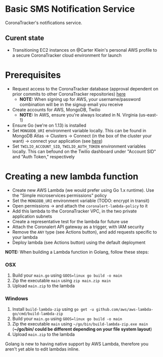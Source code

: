 # Basic SMS Notification Service

CoronaTracker's notifications service.

## Curent state
- Transitioning EC2 instances on @Carter Klein's personal AWS profile to a secure CoronaTracker cloud environment for launch

# Prerequisites
- Request access to the CoronaTracker database (approval dependent on prior commits to other CoronaTracker repositories) [here](https://docs.google.com/spreadsheets/d/1Y_l4oq_32q1IMhpLyFmFAF1xnKSWQz7TPSX27ndveuQ/edit#gid=0)
	- **NOTE:** When signing up for AWS, your username/password combination will be in the signup email you receive
- Create accounts for AWS, MongoDB, Twilio
	- **NOTE:** In AWS, ensure you're always located in N. Virginia (us-east-1)
- Ensure Go (we're on 1.13) is installed
- Set `MONGODB_URI` environment variable locally. This can be found in MongoDB Atlas -> Clusters -> Connect (in the box of the cluster your want) -> connect your application (see [here](https://studio3t.com/knowledge-base/articles/connect-to-mongodb-atlas/))
- Set `TWILIO_ACCOUNT_SID`, `TWILIO_AUTH_TOKEN` environment variables locally. This can befound on the Twilio dashboard under "Account SID" and "Auth Token," respectively

# Creating a new lambda function
- Create new AWS Lambda (we would prefer using Go 1.x runtime). Use the "Simple microservices permissions" policy
- Set the `MONGODB_URI` environment variable (TODO: encrypt in transit)
- Open permissions -> <your-lambda-role> and attach the `coronalert-lambda-policy` to it
- Add this lambda to the CoronaTracker VPC, in the two private application subnets
- Create a representative test for the lambda for future use
- Attach the Coronalert API gateway as a trigger, with IAM security
- Remove the `ANY` type (see Actions button), and add requests specific to your lambda
- Deploy lambda (see Actions button) using the default deployment

**NOTE:** When building a Lambda function in Golang, follow these steps:

### OSX
1. Build your `main.go` using `GOOS=linux go build -o main`
2. Zip the executable `main` using `zip main.zip main`
3. Upload `main.zip` to the lambda

### Windows
1. Install `build-lambda-zip` using `go get -u github.com/aws/aws-lambda-go/cmd/build-lambda-zip`
2. Build your `main.go` using `GOOS=linux go build -o main`
3. Zip the executable `main` using `~/go/bin/build-lambda-zip.exe main` (**~/go/bin/ could be different depending on your file system layout**)
4. Upload `main.zip` to the lambda

Golang is new to having native support by AWS Lambda, therefore you aren't yet able to edit lambdas inline.
